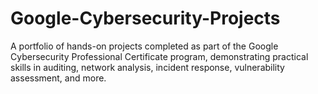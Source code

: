 # Google-Cybersecurity-Projects
A portfolio of hands-on projects completed as part of the Google Cybersecurity Professional Certificate program, demonstrating practical skills in auditing, network analysis, incident response, vulnerability assessment, and more.

